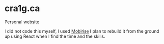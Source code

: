 # cra1g.ca
Personal website

I did not code this myself, I used [Mobirise](https://mobirise.com/) I plan to rebuild it from the ground up using React when I find the time and the skills.
